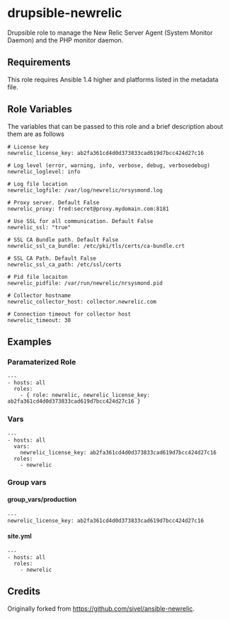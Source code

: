 # drupsible-newrelic

Drupsible role to manage the New Relic Server Agent (System Monitor Daemon) and the PHP monitor daemon.

## Requirements

This role requires Ansible 1.4 higher and platforms listed in the metadata file.

## Role Variables

The variables that can be passed to this role and a brief description about them are as follows

    # License key
    newrelic_license_key: ab2fa361cd4d0d373833cad619d7bcc424d27c16
    
    # Log level (error, warning, info, verbose, debug, verbosedebug)
    newrelic_loglevel: info
    
    # Log file location
    newrelic_logfile: /var/log/newrelic/nrsysmond.log
    
    # Proxy server. Default False
    newrelic_proxy: fred:secret@proxy.mydomain.com:8181
    
    # Use SSL for all communication. Default False
    newrelic_ssl: "true"
    
    # SSL CA Bundle path. Default False
    newrelic_ssl_ca_bundle: /etc/pki/tls/certs/ca-bundle.crt
    
    # SSL CA Path. Default False
    newrelic_ssl_ca_path: /etc/ssl/certs
    
    # Pid file locaiton
    newrelic_pidfile: /var/run/newrelic/nrsysmond.pid
    
    # Collector hostname
    newrelic_collector_host: collector.newrelic.com
    
    # Connection timeout for collector host
    newrelic_timeout: 30

## Examples

### Paramaterized Role

    ---
    - hosts: all
      roles:
        - { role: newrelic, newrelic_license_key: ab2fa361cd4d0d373833cad619d7bcc424d27c16 }

### Vars

    ---
    - hosts: all
      vars:
        newrelic_license_key: ab2fa361cd4d0d373833cad619d7bcc424d27c16
      roles:
        - newrelic

### Group vars

#### group_vars/production

    ---
    newrelic_license_key: ab2fa361cd4d0d373833cad619d7bcc424d27c16

#### site.yml

    ---
    - hosts: all
      roles:
        - newrelic

## Credits
Originally forked from https://github.com/sivel/ansible-newrelic.

